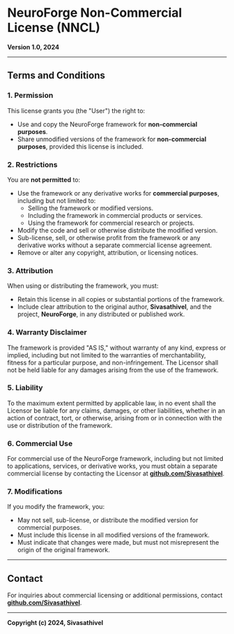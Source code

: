 # NeuroForge Non-Commercial License (NNCL)
**Version 1.0, 2024**

---

## Terms and Conditions

### 1. Permission
This license grants you (the "User") the right to:
- Use and copy the NeuroForge framework for **non-commercial purposes**.
- Share unmodified versions of the framework for **non-commercial purposes**, provided this license is included.

### 2. Restrictions
You are **not permitted** to:
- Use the framework or any derivative works for **commercial purposes**, including but not limited to:
  - Selling the framework or modified versions.
  - Including the framework in commercial products or services.
  - Using the framework for commercial research or projects.
- Modify the code and sell or otherwise distribute the modified version.
- Sub-license, sell, or otherwise profit from the framework or any derivative works without a separate commercial license agreement.
- Remove or alter any copyright, attribution, or licensing notices.

### 3. Attribution
When using or distributing the framework, you must:
- Retain this license in all copies or substantial portions of the framework.
- Include clear attribution to the original author, **Sivasathivel**, and the project, **NeuroForge**, in any distributed or published work.

### 4. Warranty Disclaimer
The framework is provided "AS IS," without warranty of any kind, express or implied, including but not limited to the warranties of merchantability, fitness for a particular purpose, and non-infringement. The Licensor shall not be held liable for any damages arising from the use of the framework.

### 5. Liability
To the maximum extent permitted by applicable law, in no event shall the Licensor be liable for any claims, damages, or other liabilities, whether in an action of contract, tort, or otherwise, arising from or in connection with the use or distribution of the framework.

### 6. Commercial Use
For commercial use of the NeuroForge framework, including but not limited to applications, services, or derivative works, you must obtain a separate commercial license by contacting the Licensor at **[github.com/Sivasathivel](https://github.com/Sivasathivel)**.

### 7. Modifications
If you modify the framework, you:
- May not sell, sub-license, or distribute the modified version for commercial purposes.
- Must include this license in all modified versions of the framework.
- Must indicate that changes were made, but must not misrepresent the origin of the original framework.

---

## Contact
For inquiries about commercial licensing or additional permissions, contact **[github.com/Sivasathivel](https://github.com/Sivasathivel)**.

---

**Copyright (c) 2024, Sivasathivel**
